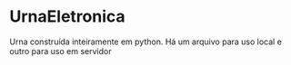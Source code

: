 # UrnaEletronica
Urna construída inteiramente em python. Há um arquivo para uso local e outro para uso em servidor
